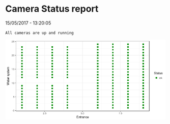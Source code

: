 Camera Status report
================
15/05/2017 - 13:20:05

    All cameras are up and running

![](camreport_files/figure-markdown_github/unnamed-chunk-2-1.png)
